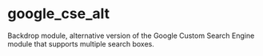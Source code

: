 # google_cse_alt
Backdrop module, alternative version of the Google Custom Search Engine module that supports multiple search boxes.

